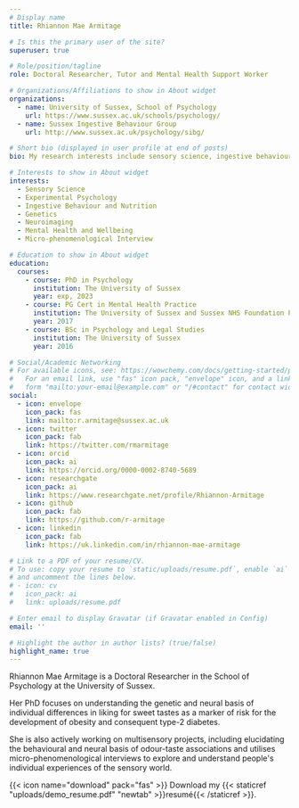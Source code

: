 ```yaml
---
# Display name
title: Rhiannon Mae Armitage 

# Is this the primary user of the site?
superuser: true

# Role/position/tagline
role: Doctoral Researcher, Tutor and Mental Health Support Worker 

# Organizations/Affiliations to show in About widget
organizations:
  - name: University of Sussex, School of Psychology
    url: https://www.sussex.ac.uk/schools/psychology/
  - name: Sussex Ingestive Behaviour Group
    url: http://www.sussex.ac.uk/psychology/sibg/

# Short bio (displayed in user profile at end of posts)
bio: My research interests include sensory science, ingestive behaviour and healthly living.

# Interests to show in About widget
interests:
  - Sensory Science  
  - Experimental Psychology 
  - Ingestive Behaviour and Nutrition 
  - Genetics 
  - Neuroimaging 
  - Mental Health and Wellbeing 
  - Micro-phenomenological Interview

# Education to show in About widget
education:
  courses:
    - course: PhD in Psychology 
      institution: The University of Sussex
      year: exp, 2023   
    - course: PG Cert in Mental Health Practice 
      institution: The University of Sussex and Sussex NHS Foundation Partnership Trust 
      year: 2017
    - course: BSc in Psychology and Legal Studies 
      institution: The University of Sussex
      year: 2016

# Social/Academic Networking
# For available icons, see: https://wowchemy.com/docs/getting-started/page-builder/#icons
#   For an email link, use "fas" icon pack, "envelope" icon, and a link in the
#   form "mailto:your-email@example.com" or "/#contact" for contact widget.
social:
  - icon: envelope
    icon_pack: fas
    link: mailto:r.armitage@sussex.ac.uk
  - icon: twitter
    icon_pack: fab
    link: https://twitter.com/rmarmitage
  - icon: orcid
    icon_pack: ai
    link: https://orcid.org/0000-0002-8740-5689
  - icon: researchgate
    icon_pack: ai
    link: https://www.researchgate.net/profile/Rhiannon-Armitage
  - icon: github
    icon_pack: fab
    link: https://github.com/r-armitage
  - icon: linkedin
    icon_pack: fab
    link: https://uk.linkedin.com/in/rhiannon-mae-armitage

# Link to a PDF of your resume/CV.
# To use: copy your resume to `static/uploads/resume.pdf`, enable `ai` icons in `params.toml`,
# and uncomment the lines below.
# - icon: cv
#   icon_pack: ai
#   link: uploads/resume.pdf

# Enter email to display Gravatar (if Gravatar enabled in Config)
email: ''

# Highlight the author in author lists? (true/false)
highlight_name: true
---
```


Rhiannon Mae Armitage is a Doctoral Researcher in the School of Psychology at the University of Sussex.

Her PhD focuses on understanding the genetic and neural basis of individual differences in liking for sweet tastes as a marker of risk for the development of obesity and consequent type-2 diabetes.

She is also actively working on multisensory projects, including elucidating the behavioural and neural basis of odour-taste associations and utilises micro-phenomenological interviews to explore and understand people's individual experiences of the sensory world. 

{{< icon name="download" pack="fas" >}} Download my {{< staticref "uploads/demo_resume.pdf" "newtab" >}}resumé{{< /staticref >}}.
